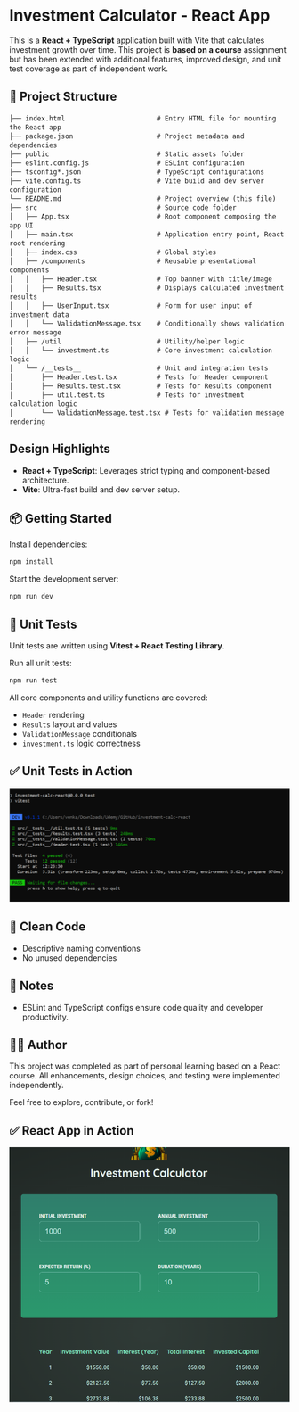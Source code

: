 # Investment Calculator - React App

This is a **React + TypeScript** application built with Vite that calculates investment growth over time. This project is **based on a course** assignment but has been extended with additional features, improved design, and unit test coverage as part of independent work.

## 🧱 Project Structure

```
├── index.html                       # Entry HTML file for mounting the React app
├── package.json                     # Project metadata and dependencies
├── public                           # Static assets folder
├── eslint.config.js                 # ESLint configuration
├── tsconfig*.json                   # TypeScript configurations
├── vite.config.ts                   # Vite build and dev server configuration
└── README.md                        # Project overview (this file)
├── src                              # Source code folder
│   ├── App.tsx                      # Root component composing the app UI
│   ├── main.tsx                     # Application entry point, React root rendering
│   ├── index.css                    # Global styles
│   ├── /components                  # Reusable presentational components
│   │   ├── Header.tsx               # Top banner with title/image
│   │   ├── Results.tsx              # Displays calculated investment results
│   │   ├── UserInput.tsx            # Form for user input of investment data
│   │   └── ValidationMessage.tsx    # Conditionally shows validation error message
│   ├── /util                        # Utility/helper logic
│   │   └── investment.ts            # Core investment calculation logic
│   └── /__tests__                   # Unit and integration tests
│       ├── Header.test.tsx          # Tests for Header component
│       ├── Results.test.tsx         # Tests for Results component
│       ├── util.test.ts             # Tests for investment calculation logic
│       └── ValidationMessage.test.tsx # Tests for validation message rendering
```

## Design Highlights

- **React + TypeScript**: Leverages strict typing and component-based architecture.
- **Vite**: Ultra-fast build and dev server setup.

## 📦 Getting Started

Install dependencies:

```bash
npm install
```

Start the development server:

```bash
npm run dev
```

## 🧪 Unit Tests

Unit tests are written using **Vitest + React Testing Library**.

Run all unit tests:

```bash
npm run test
```

All core components and utility functions are covered:

- `Header` rendering
- `Results` layout and values
- `ValidationMessage` conditionals
- `investment.ts` logic correctness

## ✅ Unit Tests in Action

<img src="./public/unit-tests.PNG" alt="Unit Test Results" width="700" />

## 🧹 Clean Code

- Descriptive naming conventions
- No unused dependencies

## 📌 Notes

- ESLint and TypeScript configs ensure code quality and developer productivity.

## 🙋‍♂️ Author

This project was completed as part of personal learning based on a React course. All enhancements, design choices, and testing were implemented independently.

Feel free to explore, contribute, or fork!

## ✅ React App in Action

<img src="./public/react-app.PNG" alt="React App demo" width="700" />
